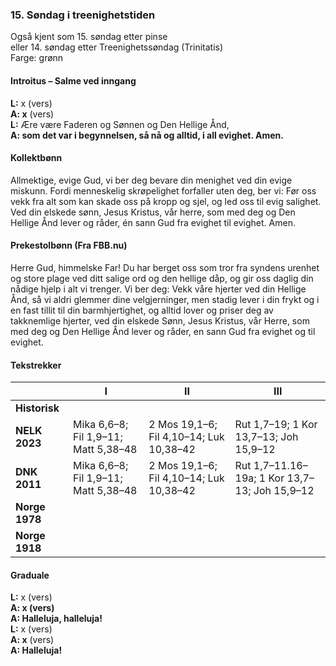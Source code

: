 ### 15. Søndag i treenighetstiden

Også kjent som 15. søndag etter pinse  
eller 14. søndag etter Treenighetssøndag (Trinitatis)  
Farge: grønn  

#### Introitus – Salme ved inngang

**L:** x (vers)  
**A: x** (vers)  
**L:** Ære være Faderen og Sønnen og Den Hellige Ånd,  
**A: som det var i begynnelsen, så nå og alltid, i all evighet. Amen.** 

#### Kollektbønn

Allmektige, evige Gud, vi ber deg bevare din menighet ved din evige miskunn. Fordi menneskelig skrøpelighet forfaller uten deg, ber vi: Før oss vekk fra alt som kan skade oss på kropp og sjel, og led oss til evig salighet. Ved din elskede sønn, Jesus Kristus, vår herre, som med deg og Den Hellige Ånd lever og råder, én sann Gud fra evighet til evighet. Amen.

#### Prekestolbønn (Fra FBB.nu)

Herre Gud, himmelske Far! Du har berget oss som tror fra syndens urenhet og store plage ved ditt salige ord og den hellige dåp, og gir oss daglig din nådige hjelp i alt vi trenger. Vi ber deg: Vekk våre hjerter ved din Hellige Ånd, så vi aldri glemmer dine velgjerninger, men stadig lever i din frykt og i en fast tillit til din barmhjertighet, og alltid lover og priser deg av takknemlige hjerter, ved din elskede Sønn, Jesus Kristus, vår Herre, som med deg og Den Hellige Ånd lever og råder, en sann Gud fra evighet og til evighet.

#### Tekstrekker

| |I|II|III|
|--|--|--|--|
|**Historisk**| | | |
|**NELK 2023**|Mika 6,6–8; Fil 1,9–11; Matt 5,38–48| 2 Mos 19,1–6; Fil 4,10–14; Luk 10,38–42|Rut 1,7–19; 1 Kor 13,7–13; Joh 15,9–12|
|**DNK 2011**|Mika 6,6–8; Fil 1,9–11; Matt 5,38–48|2 Mos 19,1–6; Fil 4,10–14; Luk 10,38–42|Rut 1,7–11.16–19a; 1 Kor 13,7–13; Joh 15,9–12|
|**Norge 1978**| | | |
|**Norge 1918**| | | |

#### Graduale

**L:** x (vers)  
**A: x (vers)**  
**A: Halleluja, halleluja!**  
**L:** x (vers)  
**A: x** (vers)  
**A: Halleluja!**  
